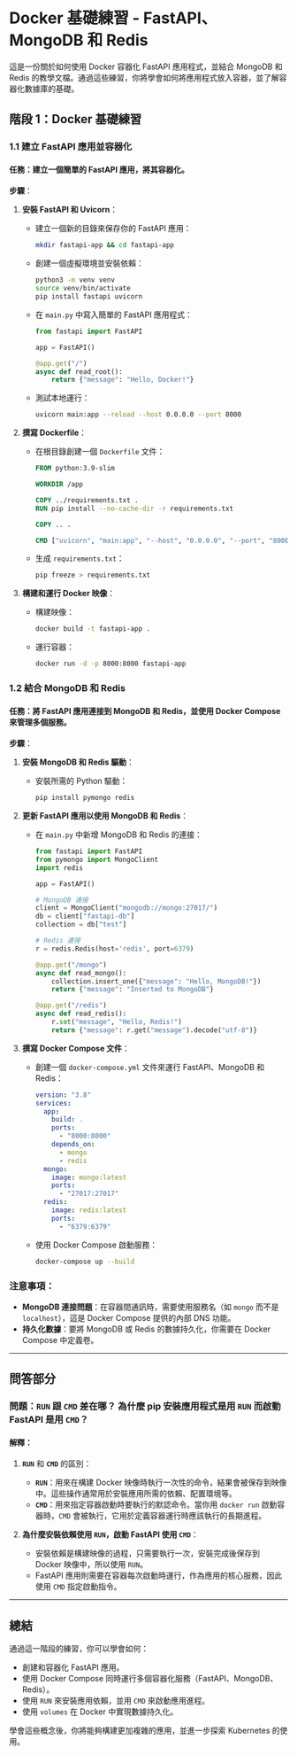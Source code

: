 
# Docker 基礎練習 - FastAPI、MongoDB 和 Redis

這是一份關於如何使用 Docker 容器化 FastAPI 應用程式，並結合 MongoDB 和 Redis 的教學文檔。通過這些練習，你將學會如何將應用程式放入容器，並了解容器化數據庫的基礎。

## 階段 1：Docker 基礎練習

### 1.1 建立 FastAPI 應用並容器化

#### 任務：建立一個簡單的 FastAPI 應用，將其容器化。

**步驟**：
1. **安裝 FastAPI 和 Uvicorn**：
    - 建立一個新的目錄來保存你的 FastAPI 應用：
      ```bash
      mkdir fastapi-app && cd fastapi-app
      ```
    - 創建一個虛擬環境並安裝依賴：
      ```bash
      python3 -m venv venv
      source venv/bin/activate
      pip install fastapi uvicorn
      ```
    - 在 `main.py` 中寫入簡單的 FastAPI 應用程式：
      ```python
      from fastapi import FastAPI

      app = FastAPI()

      @app.get("/")
      async def read_root():
          return {"message": "Hello, Docker!"}
      ```
    - 測試本地運行：
      ```bash
      uvicorn main:app --reload --host 0.0.0.0 --port 8000
      ```

2. **撰寫 Dockerfile**：
    - 在根目錄創建一個 `Dockerfile` 文件：
      ```Dockerfile
      FROM python:3.9-slim

      WORKDIR /app

      COPY ../requirements.txt .
      RUN pip install --no-cache-dir -r requirements.txt

      COPY .. .

      CMD ["uvicorn", "main:app", "--host", "0.0.0.0", "--port", "8000"]
      ```
    - 生成 `requirements.txt`：
      ```bash
      pip freeze > requirements.txt
      ```

3. **構建和運行 Docker 映像**：
    - 構建映像：
      ```bash
      docker build -t fastapi-app .
      ```
    - 運行容器：
      ```bash
      docker run -d -p 8000:8000 fastapi-app
      ```

### 1.2 結合 MongoDB 和 Redis

#### 任務：將 FastAPI 應用連接到 MongoDB 和 Redis，並使用 Docker Compose 來管理多個服務。

**步驟**：
1. **安裝 MongoDB 和 Redis 驅動**：
    - 安裝所需的 Python 驅動：
      ```bash
      pip install pymongo redis
      ```

2. **更新 FastAPI 應用以使用 MongoDB 和 Redis**：
    - 在 `main.py` 中新增 MongoDB 和 Redis 的連接：
      ```python
      from fastapi import FastAPI
      from pymongo import MongoClient
      import redis

      app = FastAPI()

      # MongoDB 連接
      client = MongoClient("mongodb://mongo:27017/")
      db = client["fastapi-db"]
      collection = db["test"]

      # Redis 連接
      r = redis.Redis(host='redis', port=6379)

      @app.get("/mongo")
      async def read_mongo():
          collection.insert_one({"message": "Hello, MongoDB!"})
          return {"message": "Inserted to MongoDB"}

      @app.get("/redis")
      async def read_redis():
          r.set("message", "Hello, Redis!")
          return {"message": r.get("message").decode("utf-8")}
      ```

3. **撰寫 Docker Compose 文件**：
    - 創建一個 `docker-compose.yml` 文件來運行 FastAPI、MongoDB 和 Redis：
      ```yaml
      version: "3.8"
      services:
        app:
          build: .
          ports:
            - "8000:8000"
          depends_on:
            - mongo
            - redis
        mongo:
          image: mongo:latest
          ports:
            - "27017:27017"
        redis:
          image: redis:latest
          ports:
            - "6379:6379"
      ```
    - 使用 Docker Compose 啟動服務：
      ```bash
      docker-compose up --build
      ```

### 注意事項：
- **MongoDB 連接問題**：在容器間通訊時，需要使用服務名（如 `mongo` 而不是 `localhost`），這是 Docker Compose 提供的內部 DNS 功能。
- **持久化數據**：要將 MongoDB 或 Redis 的數據持久化，你需要在 Docker Compose 中定義卷。

---

## 問答部分

### 問題：`RUN` 跟 `CMD` 差在哪？ 為什麼 pip 安裝應用程式是用 `RUN` 而啟動 FastAPI 是用 `CMD`？

#### 解釋：

1. **`RUN`** 和 **`CMD`** 的區別：
   - **`RUN`**：用來在構建 Docker 映像時執行一次性的命令，結果會被保存到映像中。這些操作通常用於安裝應用所需的依賴、配置環境等。
   - **`CMD`**：用來指定容器啟動時要執行的默認命令。當你用 `docker run` 啟動容器時，`CMD` 會被執行，它用於定義容器運行時應該執行的長期進程。

2. **為什麼安裝依賴使用 `RUN`，啟動 FastAPI 使用 `CMD`**：
   - 安裝依賴是構建映像的過程，只需要執行一次，安裝完成後保存到 Docker 映像中，所以使用 `RUN`。
   - FastAPI 應用則需要在容器每次啟動時運行，作為應用的核心服務，因此使用 `CMD` 指定啟動指令。

---

## 總結

通過這一階段的練習，你可以學會如何：
- 創建和容器化 FastAPI 應用。
- 使用 Docker Compose 同時運行多個容器化服務（FastAPI、MongoDB、Redis）。
- 使用 `RUN` 來安裝應用依賴，並用 `CMD` 來啟動應用進程。
- 使用 `volumes` 在 Docker 中實現數據持久化。

學會這些概念後，你將能夠構建更加複雜的應用，並進一步探索 Kubernetes 的使用。
